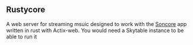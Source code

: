 ## Rustycore

A web server for streaming msuic designed to work with the [Soncore]('https://github.com/F1ammetta/Soncore') app written in rust with Actix-web.
You would need a Skytable instance to be able to run it
